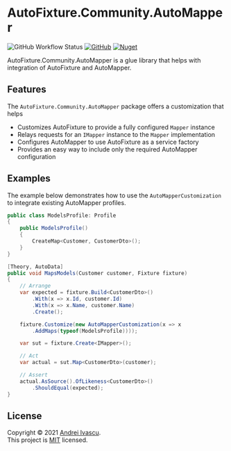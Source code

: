 # AutoFixture.Community.AutoMapper

![GitHub Workflow Status](https://img.shields.io/github/workflow/status/aivascu/AutoFixture.Community.AutoMapper/release?logo=github&style=flat-square)
[![GitHub](https://img.shields.io/github/license/aivascu/AutoFixture.Community.AutoMapper?logo=MIT&style=flat-square)](https://licenses.nuget.org/MIT)
[![Nuget](https://img.shields.io/nuget/v/AutoFixture.Community.AutoMapper?logo=nuget&style=flat-square)](https://www.nuget.org/packages/AutoFixture.Community.AutoMapper/)

AutoFixture.Community.AutoMapper is a glue library that helps with integration of AutoFixture and AutoMapper.

## Features

The `AutoFixture.Community.AutoMapper` package offers a customization that helps

- Customizes AutoFixture to provide a fully configured `Mapper` instance
- Relays requests for an `IMapper` instance to the `Mapper` implementation
- Configures AutoMapper to use AutoFixture as a service factory
- Provides an easy way to include only the required AutoMapper configuration

## Examples

The example below demonstrates how to use the `AutoMapperCustomization` to integrate existing AutoMapper profiles.

```cs
public class ModelsProfile: Profile
{
    public ModelsProfile()
    {
        CreateMap<Customer, CustomerDto>();
    }
}

[Theory, AutoData]
public void MapsModels(Customer customer, Fixture fixture)
{
    // Arrange
    var expected = fixture.Build<CustomerDto>()
        .With(x => x.Id, customer.Id)
        .With(x => x.Name, customer.Name)
        .Create();

    fixture.Customize(new AutoMapperCustomization(x => x
        .AddMaps(typeof(ModelsProfile))));

    var sut = fixture.Create<IMapper>();

    // Act
    var actual = sut.Map<CustomerDto>(customer);

    // Assert
    actual.AsSource().OfLikeness<CustomerDto>()
        .ShouldEqual(expected);
}
```

## License

Copyright &copy; 2021 [Andrei Ivascu](https://github.com/aivascu).<br/>
This project is [MIT](https://github.com/aivascu/AutoFixture.Community.AutoMapper/blob/master/LICENSE) licensed.
